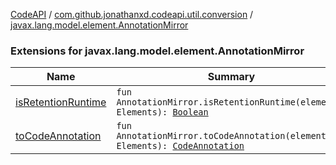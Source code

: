 [CodeAPI](../../index.md) / [com.github.jonathanxd.codeapi.util.conversion](../index.md) / [javax.lang.model.element.AnnotationMirror](.)

### Extensions for javax.lang.model.element.AnnotationMirror

| Name | Summary |
|---|---|
| [isRetentionRuntime](is-retention-runtime.md) | `fun AnnotationMirror.isRetentionRuntime(elements: Elements): `[`Boolean`](https://kotlinlang.org/api/latest/jvm/stdlib/kotlin/-boolean/index.html) |
| [toCodeAnnotation](to-code-annotation.md) | `fun AnnotationMirror.toCodeAnnotation(elements: Elements): `[`CodeAnnotation`](../../com.github.jonathanxd.codeapi.base/-code-annotation.md) |

